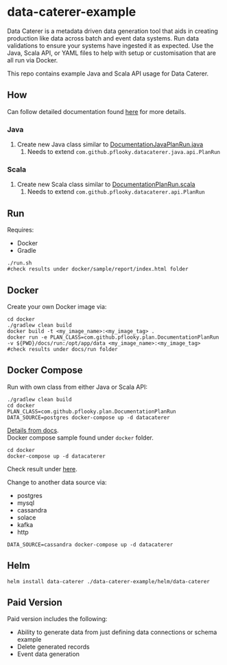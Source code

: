 # data-caterer-example

Data Caterer is a metadata driven data generation tool that aids in creating production like data across batch and event
data systems. Run data validations to ensure your systems have ingested it as expected. Use the Java, Scala API, or YAML
files to help with setup or customisation that are all run via Docker.

This repo contains example Java and Scala API usage for Data Caterer.

## How

Can follow detailed documentation found [here](https://pflooky.github.io/data-caterer-docs/setup/) for more details.

### Java

1. Create new Java class similar
   to [DocumentationJavaPlanRun.java](src/main/java/com/github/pflooky/plan/DocumentationJavaPlanRun.java)
   1. Needs to extend `com.github.pflooky.datacaterer.java.api.PlanRun`

### Scala

1. Create new Scala class similar
   to [DocumentationPlanRun.scala](src/main/scala/com/github/pflooky/plan/DocumentationPlanRun.scala)
   1. Needs to extend `com.github.pflooky.datacaterer.api.PlanRun`

## Run

Requires:

- Docker
- Gradle

```shell
./run.sh
#check results under docker/sample/report/index.html folder
```

## Docker

Create your own Docker image via:

```shell
cd docker
./gradlew clean build
docker build -t <my_image_name>:<my_image_tag> .
docker run -e PLAN_CLASS=com.github.pflooky.plan.DocumentationPlanRun -v ${PWD}/docs/run:/opt/app/data <my_image_name>:<my_image_tag>
#check results under docs/run folder
```

## Docker Compose

Run with own class from either Java or Scala API:

```shell
./gradlew clean build
cd docker
PLAN_CLASS=com.github.pflooky.plan.DocumentationPlanRun DATA_SOURCE=postgres docker-compose up -d datacaterer
```

[Details from docs](https://pflooky.github.io/data-caterer-docs/get-started/docker/).  
Docker compose sample found under `docker` folder.

```shell
cd docker
docker-compose up -d datacaterer
```

Check result under [here](docker/data/custom).

Change to another data source via:

- postgres
- mysql
- cassandra
- solace
- kafka
- http

```shell
DATA_SOURCE=cassandra docker-compose up -d datacaterer
```

## Helm

```shell
helm install data-caterer ./data-caterer-example/helm/data-caterer
```

## Paid Version

Paid version includes the following:

- Ability to generate data from just defining data connections or schema example
- Delete generated records
- Event data generation
